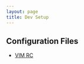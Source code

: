 ```yaml
---
layout: page
title: Dev Setup
---
```


## Configuration Files

* [VIM RC](https://raw.githubusercontent.com/mayankj08/mayankj08.github.io/master/files/.vimrc)
